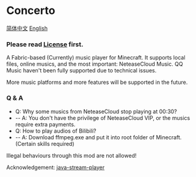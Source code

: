 # Concerto

[简体中文](README_zh.md) [English](README.md)

### Please read [License](LICENSE) first.

A Fabric-based (Currently) music player for Minecraft.
It supports local files, online musics, and the most important: NeteaseCloud Music.
QQ Music haven't been fully supported due to technical issues.

More music platforms and more features will be supported in the future.

### Q & A
- Q: Why some musics from NeteaseCloud stop playing at 00:30?
- -- A: You don't have the privilege of NeteaseCloud VIP, or the musics require extra payments.
- Q: How to play audios of Bilibili?
- -- A: Download ffmpeg.exe and put it into root folder of Minecraft. (Certain skills required)

Illegal behaviours through this mod are not allowed!

Acknowledgement:
[java-stream-player](https://github.com/goxr3plus/java-stream-player)
